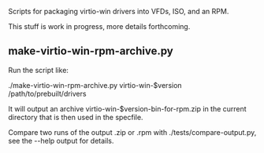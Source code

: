 Scripts for packaging virtio-win drivers into VFDs, ISO, and an RPM.

This stuff is work in progress, more details forthcoming.


make-virtio-win-rpm-archive.py
------------------------------

Run the script like:

  ./make-virtio-win-rpm-archive.py virtio-win-$version /path/to/prebuilt/drivers

It will output an archive virtio-win-$version-bin-for-rpm.zip in the current
directory that is then used in the specfile.

Compare two runs of the output .zip or .rpm with ./tests/compare-output.py,
see the --help output for details.
